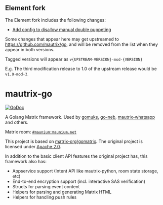 ## Element fork

The Element fork includes the following changes:
- [Add config to disallow manual double puppeting](https://github.com/element-hq/mautrix-go/pull/1)

Some changes that appear here may get upstreamed to https://github.com/mautrix/go, and will be removed from
the list when they appear in both versions.

Tagged versions will appear as `v{UPSTREAM-VERSION}-mod-{VERSION}`

E.g. The third modification release to 1.0 of the upstream release would be `v1.0-mod-3`.

# mautrix-go
[![GoDoc](https://pkg.go.dev/badge/github.com/element-hq/mautrix-go)](https://pkg.go.dev/github.com/element-hq/mautrix-go)

A Golang Matrix framework. Used by [gomuks](https://matrix.org/docs/projects/client/gomuks),
[go-neb](https://github.com/matrix-org/go-neb), [mautrix-whatsapp](https://github.com/mautrix/whatsapp)
and others.

Matrix room: [`#maunium:maunium.net`](https://matrix.to/#/#maunium:maunium.net)

This project is based on [matrix-org/gomatrix](https://github.com/matrix-org/gomatrix).
The original project is licensed under [Apache 2.0](https://github.com/matrix-org/gomatrix/blob/master/LICENSE).

In addition to the basic client API features the original project has, this framework also has:

* Appservice support (Intent API like mautrix-python, room state storage, etc)
* End-to-end encryption support (incl. interactive SAS verification)
* Structs for parsing event content
* Helpers for parsing and generating Matrix HTML
* Helpers for handling push rules
